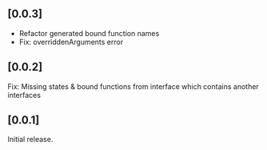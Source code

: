 ## [0.0.3]

- Refactor generated bound function names
- Fix: overriddenArguments error

## [0.0.2]

Fix: Missing states & bound functions from interface which contains another interfaces

## [0.0.1]

Initial release.
